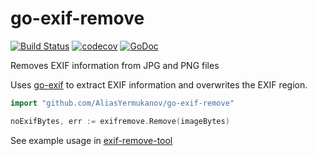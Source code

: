 # go-exif-remove
[![Build Status](https://img.shields.io/circleci/project/github/scottleedavis/go-exif-remove/master.svg)](https://circleci.com/gh/scottleedavis/go-exif-remove) [![codecov](https://codecov.io/gh/scottleedavis/go-exif-remove/branch/master/graph/badge.svg)](https://codecov.io/gh/scottleedavis/go-exif-remove)  [![GoDoc](https://godoc.org/github.com/scottleedavis/go-exif-remove?status.svg)](https://godoc.org/github.com/scottleedavis/go-exif-remove)


Removes EXIF information from JPG and PNG files

Uses [go-exif](https://github.com/dsoprea/go-exif) to extract EXIF information and overwrites the EXIF region.

```go
import "github.com/AliasYermukanov/go-exif-remove"

noExifBytes, err := exifremove.Remove(imageBytes)
```

See example usage in [exif-remove-tool](exif-remove-tool)


